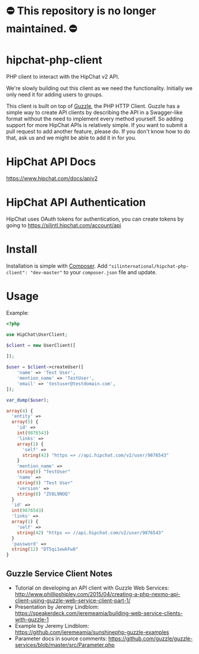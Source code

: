 # ⛔️ This repository is no longer maintained. ⛔️

# hipchat-php-client
PHP client to interact with the HipChat v2 API.

We're slowly building out this client as we need the functionality. Initially we only need it for adding users to groups.

This client is built on top of [Guzzle](http://docs.guzzlephp.org/en/latest/index.html), the PHP HTTP Client.
Guzzle has a simple way to create API clients by describing the API in a Swagger-like format without the need to implement 
every method yourself. So adding support for more HipChat APIs is relatively simple. If you want to submit a pull request
to add another feature, please do. If you don't know how to do that, ask us and we might be able to add it in for you.

# HipChat API Docs #
https://www.hipchat.com/docs/apiv2

# HipChat API Authentication #
HipChat uses OAuth tokens for authentication, you can create tokens by going to https://silintl.hipchat.com/account/api

# Install #
Installation is simple with [Composer](https://getcomposer.org/). Add ```"silinternational/hipchat-php-client": "dev-master"``` to your ```composer.json``` file and update.

# Usage #
Example:
```php
<?php

use HipChat\UserClient;

$client = new UserClient([
  
]);

$user = $client->createUser([
    'name' => 'Test User',
    'mention_name' => 'TestUser',
    'email' => 'testuser@testdomain.com',
]);

var_dump($user);

array(4) {
  'entity' =>
  array(5) {
    'id' =>
    int(9876543)
    'links' =>
    array(1) {
      'self' =>
      string(42) "https => //api.hipchat.com/v2/user/9876543"
    }
    'mention_name' =>
    string(8) "TestUser"
    'name' =>
    string(9) "Test User"
    'version' =>
    string(8) "ZV8L9NOQ"
  }
  'id' =>
  int(9876543)
  'links' =>
  array(1) {
    'self' =>
    string(42) "https => //api.hipchat.com/v2/user/9876543"
  }
  'password' =>
  string(12) "DT5qi1ewkFw8"
}


```

## Guzzle Service Client Notes ##
- Tutorial on developing an API client with Guzzle Web Services: http://www.phillipshipley.com/2015/04/creating-a-php-nexmo-api-client-using-guzzle-web-service-client-part-1/
- Presentation by Jeremy Lindblom: https://speakerdeck.com/jeremeamia/building-web-service-clients-with-guzzle-1
- Example by Jeremy Lindblom: https://github.com/jeremeamia/sunshinephp-guzzle-examples
- Parameter docs in source comments: https://github.com/guzzle/guzzle-services/blob/master/src/Parameter.php
